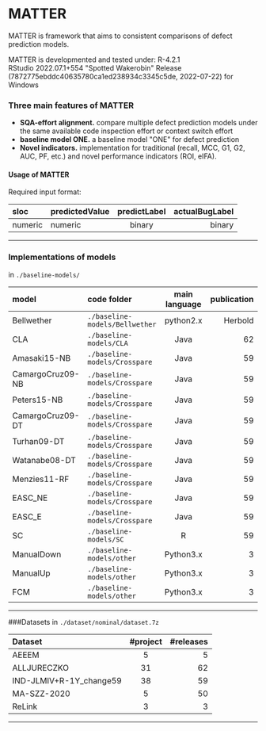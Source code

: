 # MATTER
MATTER is framework that aims to consistent comparisons of defect prediction models.

MATTER is developmented and tested under: 
R-4.2.1   
RStudio 2022.07.1+554 "Spotted Wakerobin" Release (7872775ebddc40635780ca1ed238934c3345c5de, 2022-07-22) for Windows   

### Three main features of MATTER
- **SQA-effort alignment.** compare multiple defect prediction models under the same available code inspection effort or context switch effort 
- **baseline model ONE.** a baseline model "ONE" for defect prediction  
- **Novel indicators.** implementation for traditional (recall, MCC, G1, G2, AUC, PF, etc.) and novel performance indicators (ROI, eIFA).   

#### Usage of MATTER

Required input format:  

| sloc  | predictedValue | predictLabel | actualBugLabel |
| :---------| :------------ |:---------------:| -----:|
| numeric  | numeric  | binary  | binary  |


----
                    
### Implementations of models 
in `./baseline-models/`    

| model  | code folder  | main language |publication|
| :---------| :------------ |:---------------:| -----:|
| Bellwether | `./baseline-models/Bellwether`      | python2.x | Herbold |
| CLA | `./baseline-models/CLA`       |    Java     |  62 |
| Amasaki15-NB | `./baseline-models/Crosspare`   | Java        |  59   |
|CamargoCruz09-NB | `./baseline-models/Crosspare`   | Java        |  59   |
| Peters15-NB | `./baseline-models/Crosspare`   | Java        |  59   |
| CamargoCruz09-DT | `./baseline-models/Crosspare`   | Java        |  59   |
| Turhan09-DT | `./baseline-models/Crosspare`   | Java       |  59   |
| Watanabe08-DT | `./baseline-models/Crosspare`   | Java       |  59   |
| Menzies11-RF | `./baseline-models/Crosspare`   | Java       |  59   |
| EASC_NE | `./baseline-models/Crosspare`   | Java       |  59   |
| EASC_E | `./baseline-models/Crosspare`   | Java       |  59   |
| SC | `./baseline-models/SC`   | R      |  59   |
| ManualDown | `./baseline-models/other`      | Python3.x | 3 |
| ManualUp | `./baseline-models/other`      | Python3.x | 3 |
| FCM | `./baseline-models/other`      | Python3.x | 3 |

---

###Datasets
in `./dataset/nominal/dataset.7z`   

| Dataset  | #project  |#releases |
| :------------ |:---------------:| -----:|
| AEEEM      | 5 | 5 |
| ALLJURECZKO      |    31     |  62 |
| IND-JLMIV+R-1Y_change59 | 38        |  59   |
| MA-SZZ-2020      | 5 | 50 |
| ReLink      | 3 | 3 |

----


